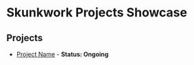 # Skunkwork Projects Showcase
## Projects
- [Project Name](projects/_template.md) - **Status: Ongoing**
